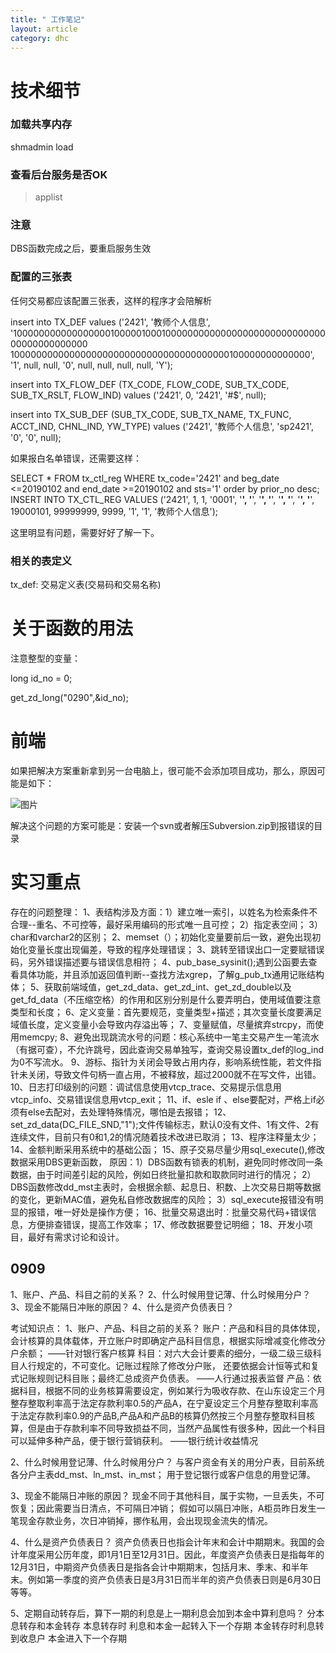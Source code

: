 ```yaml
---
title: " 工作笔记"
layout: article
category: dhc
---
```



# 技术细节

### 加载共享内存

shmadmin load



### 查看后台服务是否OK

> applist

### 注意

DBS函数完成之后，要重启服务生效


### 配置的三张表

任何交易都应该配置三张表，这样的程序才会陪解析


insert into TX_DEF  values ('2421', '教师个人信息', '100000000000000000100000100010000000000000000000000000000000000000000000
1000000000000000000000000000000000000000100000000000000', '1', null, null, '0', null, null, null, null, 'Y');

insert into TX_FLOW_DEF (TX_CODE, FLOW_CODE, SUB_TX_CODE, SUB_TX_RSLT, FLOW_IND) values ('2421', 0, '2421', '#$', null);

insert into TX_SUB_DEF (SUB_TX_CODE, SUB_TX_NAME, TX_FUNC, ACCT_IND, CHNL_IND, YW_TYPE) values ('2421', '教师个人信息', 'sp2421', '0', '0', null);

如果报白名单错误，还需要这样：

SELECT * FROM tx_ctl_reg WHERE  tx_code='2421' and beg_date <=20190102 and end_date >=20190102 and sts='1' order by prior_no desc;
INSERT INTO TX_CTL_REG  VALUES ('2421', 1, 1, '0001', '****', '****', '****', '****', '****', '****', '****', '****', 19000101, 99999999, 9999, '1', '1', '教师个人信息');

这里明显有问题，需要好好了解一下。

### 相关的表定义

tx_def: 交易定义表(交易码和交易名称)

# 关于函数的用法

注意整型的变量：

  long id_no = 0;

  get_zd_long("0290",&id_no);




# 前端

如果把解决方案重新拿到另一台电脑上，很可能不会添加项目成功，那么，原因可能是如下：

![图片](http://ww4.sinaimg.cn/mw690/a865ffcbjw1f7dtlb3ktnj20df05fq3g.jpg)

解决这个问题的方案可能是：安装一个svn或者解压Subversion.zip到报错误的目录

# 实习重点

存在的问题整理：
1、表结构涉及方面：1）建立唯一索引，以姓名为检索条件不合理--重名、不可控等，最好采用编码的形式唯一且可控；
2）指定表空间；
3）char和varchar2的区别；
2、memset（）；初始化变量要前后一致，避免出现初始化变量长度出现偏差，导致的程序处理错误；
3、跳转至错误出口一定要赋错误码，另外错误描述要与错误信息相符；
4、pub_base_sysinit();遇到公函要去查看具体功能，并且添加返回值判断--查找方法xgrep，了解g_pub_tx通用记账结构体；
5、获取前端域值，get_zd_data、get_zd_int、get_zd_double以及get_fd_data（不压缩空格）的作用和区别分别是什么要弄明白，使用域值要注意类型和长度；
6、定义变量：首先要规范，变量类型+描述；其次变量长度要满足域值长度，定义变量小会导致内存溢出等；
7、变量赋值，尽量摈弃strcpy，而使用memcpy;
8、避免出现跳流水号的问题：核心系统中一笔主交易产生一笔流水（有据可查），不允许跳号，因此查询交易单独写，查询交易设置tx_def的log_ind为0不写流水。
9、游标、指针为关闭会导致占用内存，影响系统性能，若文件指针未关闭，导致文件句柄一直占用，不被释放，超过2000就不在写文件，出错。
10、日志打印级别的问题：调试信息使用vtcp_trace、交易提示信息用vtcp_info、交易错误信息用vtcp_exit；
11、if、esle if 、else要配对，严格上if必须有else去配对，去处理特殊情况，哪怕是去报错；
12、set_zd_data(DC_FILE_SND,"1");文件传输标志，默认0没有文件、1有文件、2有连续文件，目前只有0和1,2的情况随着技术改进已取消；
13、程序注释量太少；
14、金额判断采用系统中的基础公函；
15、原子交易尽量少用sql_execute(),修改数据采用DBS更新函数，
 原因：1）DBS函数有锁表的机制，避免同时修改同一条数据，由于时间差引起的风险，例如日终批量扣款和取款同时进行的情况；
       2）DBS函数修改dd_mst主表时，会根据余额、起息日、积数、上次交易日期等数据的变化，更新MAC值，避免私自修改数据库的风险；
	   3）sql_execute报错没有明显的报错，唯一好处是操作方便；
16、批量交易退出时：批量交易代码+错误信息，方便排查错误，提高工作效率；
17、修改数据要登记明细；
18、开发小项目，最好有需求讨论和设计。

## 0909
1、账户、产品、科目之前的关系？
2、什么时候用登记薄、什么时候用分户？
3、现金不能隔日冲账的原因？
4、什么是资产负债表日？

考试知识点：
1、账户、产品、科目之前的关系？
   账户：产品和科目的具体体现，会计核算的具体载体，开立账户时即确定产品科目信息，根据实际增减变化修改分户余额； ——针对银行客户核算
   科目：对六大会计要素的细分，一级二级三级科目人行规定的，不可变化。记账过程除了修改分户账，
         还要依据会计恒等式和复式记账规则记科目账；最终汇总成资产负债表。          ——人行通过报表监督
   产品：依据科目，根据不同的业务核算需要设定，例如某行为吸收存款、在山东设定三个月整存整取利率高于法定存款利率0.5的产品A，在宁夏设定三个月整存整取利率高于法定存款利率0.9的产品B,产品A和产品B的核算仍然按三个月整存整取科目核算，但是由于存款利率不同导致损益不同，当然产品属性有很多种，因此一个科目可以延伸多种产品，便于银行营销获利。     ——银行统计收益情况

2、什么时候用登记薄、什么时候用分户？
   与客户资金有关的用分户表，目前系统各分户主表dd_mst、ln_mst、in_mst；
   用于登记银行或客户信息的用登记薄。

3、现金不能隔日冲账的原因？
   现金不同于其他科目，属于实物，一旦丢失，不可恢复；因此需要当日清点，不可隔日冲销；
   假如可以隔日冲账，A柜员昨日发生一笔现金存款业务，次日冲销掉，挪作私用，会出现现金流失的情况。

4、什么是资产负债表日？
	资产负债表日也指会计年末和会计中期期末。我国的会计年度采用公历年度，即1月1日至12月31日。因此，年度资产负债表日是指每年的12月31日，中期资产负债表日是指各会计中期期末，包括月末、季末、和半年末。例如第一季度的资产负债表日是3月31日而半年的资产负债表日则是6月30日等等。

5、定期自动转存后，算下一期的利息是上一期利息会加到本金中算利息吗？
	分本息转存和本金转存
	本息转存时 利息和本金一起转入下一个存期
	本金转存时利息转到收息户 本金进入下一个存期


